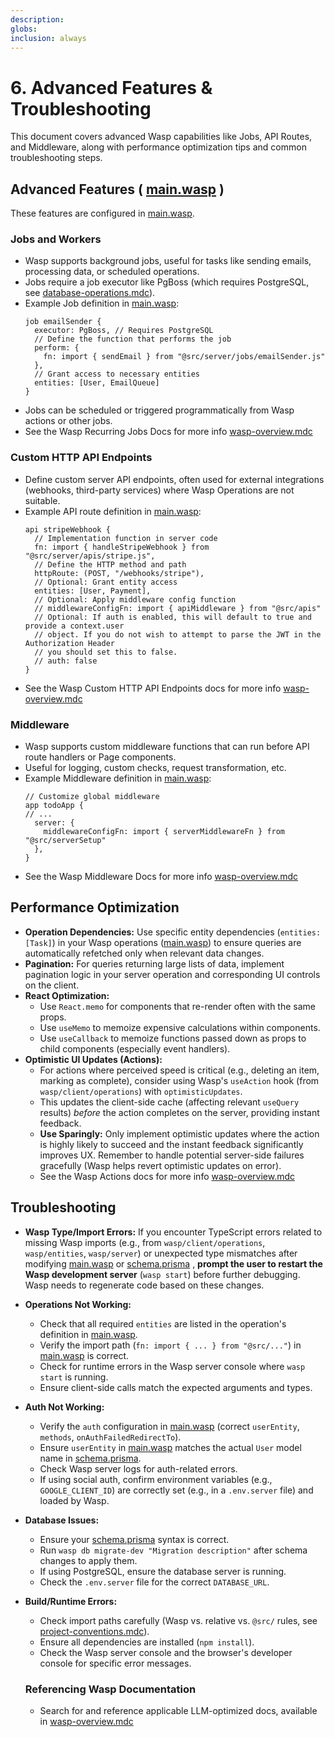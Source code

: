 ```yaml
---
description: 
globs: 
inclusion: always
---
```

# 6. Advanced Features & Troubleshooting

This document covers advanced Wasp capabilities like Jobs, API Routes, and Middleware, along with performance optimization tips and common troubleshooting steps.

## Advanced Features ( [main.wasp](mdc:main.wasp) )

These features are configured in [main.wasp](mdc:main.wasp).

### Jobs and Workers

- Wasp supports background jobs, useful for tasks like sending emails, processing data, or scheduled operations.
- Jobs require a job executor like PgBoss (which requires PostgreSQL, see [database-operations.mdc](mdc:template/app/.cursor/rules/database-operations.mdc)).
- Example Job definition in [main.wasp](mdc:main.wasp):
  ```wasp
  job emailSender {
    executor: PgBoss, // Requires PostgreSQL
    // Define the function that performs the job
    perform: {
      fn: import { sendEmail } from "@src/server/jobs/emailSender.js"
    },
    // Grant access to necessary entities
    entities: [User, EmailQueue]
  }
  ```
- Jobs can be scheduled or triggered programmatically from Wasp actions or other jobs.
- See the Wasp Recurring Jobs Docs for more info [wasp-overview.mdc](mdc:template/app/.cursor/rules/wasp-overview.mdc)

### Custom HTTP API Endpoints

- Define custom server API endpoints, often used for external integrations (webhooks, third-party services) where Wasp Operations are not suitable.
- Example API route definition in [main.wasp](mdc:main.wasp):
  ```wasp
  api stripeWebhook {
    // Implementation function in server code
    fn: import { handleStripeWebhook } from "@src/server/apis/stripe.js",
    // Define the HTTP method and path
    httpRoute: (POST, "/webhooks/stripe"),
    // Optional: Grant entity access
    entities: [User, Payment],
    // Optional: Apply middleware config function 
    // middlewareConfigFn: import { apiMiddleware } from "@src/apis"
    // Optional: If auth is enabled, this will default to true and provide a context.user
    // object. If you do not wish to attempt to parse the JWT in the Authorization Header
    // you should set this to false.
    // auth: false
  }
  ```
- See the Wasp Custom HTTP API Endpoints docs for more info [wasp-overview.mdc](mdc:template/app/.cursor/rules/wasp-overview.mdc)

### Middleware

- Wasp supports custom middleware functions that can run before API route handlers or Page components.
- Useful for logging, custom checks, request transformation, etc.
- Example Middleware definition in [main.wasp](mdc:main.wasp):
  ```wasp
  // Customize global middleware
  app todoApp {
  // ...
    server: {
      middlewareConfigFn: import { serverMiddlewareFn } from "@src/serverSetup"
    },
  }
  ```
- See the Wasp Middleware Docs for more info [wasp-overview.mdc](mdc:template/app/.cursor/rules/wasp-overview.mdc)

## Performance Optimization

- **Operation Dependencies:** Use specific entity dependencies (`entities: [Task]`) in your Wasp operations ([main.wasp](mdc:main.wasp)) to ensure queries are automatically refetched only when relevant data changes.
- **Pagination:** For queries returning large lists of data, implement pagination logic in your server operation and corresponding UI controls on the client.
- **React Optimization:**
  - Use `React.memo` for components that re-render often with the same props.
  - Use `useMemo` to memoize expensive calculations within components.
  - Use `useCallback` to memoize functions passed down as props to child components (especially event handlers).
- **Optimistic UI Updates (Actions):**
  - For actions where perceived speed is critical (e.g., deleting an item, marking as complete), consider using Wasp's `useAction` hook (from `wasp/client/operations`) with `optimisticUpdates`.
  - This updates the client-side cache (affecting relevant `useQuery` results) *before* the action completes on the server, providing instant feedback.
  - **Use Sparingly:** Only implement optimistic updates where the action is highly likely to succeed and the instant feedback significantly improves UX. Remember to handle potential server-side failures gracefully (Wasp helps revert optimistic updates on error).
  - See the Wasp Actions docs for more info [wasp-overview.mdc](mdc:template/app/.cursor/rules/wasp-overview.mdc)

## Troubleshooting

- **Wasp Type/Import Errors:** If you encounter TypeScript errors related to missing Wasp imports (e.g., from `wasp/client/operations`, `wasp/entities`, `wasp/server`) or unexpected type mismatches after modifying [main.wasp](mdc:main.wasp) or [schema.prisma](mdc:schema.prisma) , **prompt the user to restart the Wasp development server** (`wasp start`) before further debugging. Wasp needs to regenerate code based on these changes.
- **Operations Not Working:**
  - Check that all required `entities` are listed in the operation's definition in [main.wasp](mdc:main.wasp).
  - Verify the import path (`fn: import { ... } from "@src/..."`) in [main.wasp](mdc:main.wasp) is correct.
  - Check for runtime errors in the Wasp server console where `wasp start` is running.
  - Ensure client-side calls match the expected arguments and types.
- **Auth Not Working:**
  - Verify the `auth` configuration in [main.wasp](mdc:main.wasp) (correct `userEntity`, `methods`, `onAuthFailedRedirectTo`).
  - Ensure `userEntity` in [main.wasp](mdc:main.wasp) matches the actual `User` model name in [schema.prisma](mdc:schema.prisma).
  - Check Wasp server logs for auth-related errors.
  - If using social auth, confirm environment variables (e.g., `GOOGLE_CLIENT_ID`) are correctly set (e.g., in a `.env.server` file) and loaded by Wasp.
- **Database Issues:**
  - Ensure your [schema.prisma](mdc:schema.prisma) syntax is correct.
  - Run `wasp db migrate-dev "Migration description"` after schema changes to apply them.
  - If using PostgreSQL, ensure the database server is running.
  - Check the `.env.server` file for the correct `DATABASE_URL`.
- **Build/Runtime Errors:**
  - Check import paths carefully (Wasp vs. relative vs. `@src/` rules, see [project-conventions.mdc](mdc:template/app/.cursor/rules/project-conventions.mdc)).
  - Ensure all dependencies are installed (`npm install`).
  - Check the Wasp server console and the browser's developer console for specific error messages.

  ### Referencing Wasp Documentation
  - Search for and reference applicable LLM-optimized docs, available in [wasp-overview.mdc](mdc:template/app/.cursor/rules/wasp-overview.mdc)   
